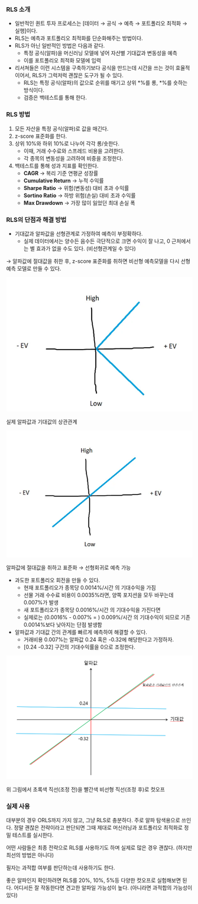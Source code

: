 ### RLS 소개

- 일반적인 퀀트 투자 프로세스는 [데이터 → 공식 → 예측 → 포트폴리오 최적화 → 실행]이다.
- RLS는 예측과 포트폴리오 최적화를 단순화해주는 방법이다.
- RLS가 아닌 일반적인 방법은 다음과 같다.
    - 특정 공식(알파)을 머신러닝 모델에 넣어 자산별 기대값과 변동성을 예측
    - 이를 포트폴리오 최적화 모델에 입력
- 리서쳐들은 이런 시스템을 구축하기보다 공식을 만드는데 시간을 쓰는 것이 효율적이어서,  RLS가 그럭저럭 괜찮은 도구가 될 수 있다.
    - RLS는 특정 공식(알파)의 값으로 순위를 매기고 상위 *%를 롱, *%를 숏하는 방식이다.
    - 검증은 백테스트를 통해 한다.

### RLS 방법

1. 모든 자산을 특정 공식(알파)로 값을 매긴다.
2. z-score 표준화를 한다.
3. 상위 10%와 하위 10%로 나누어 각각 롱/숏한다.
    - 이때, 거래 수수료와 스프레드 비용을 고려한다.
    - 각 종목의 변동성을 고려하여 비중을 조정한다.
4. 백테스트를 통해 성과 지표를 확인한다.
    - **CAGR** → 복리 기준 연평균 성장률
    - **Cumulative Return** → 누적 수익률
    - **Sharpe Ratio** → 위험(변동성) 대비 초과 수익률
    - **Sortino Ratio** → 하방 위험(손실) 대비 초과 수익률
    - **Max Drawdown** → 가장 많이 잃었던 최대 손실 폭

### RLS의 단점과 해결 방법

- 기대값과 알파값을 선형관계로 가정하여 예측이 부정확하다.
    - 실제 데이터에서는 양수든 음수든 극단적으로 크면 수익이 잘 나고, 0 근처에서는 별 효과가 없을 수도 있다. (비선형관계일 수 있다)

→ 알파값에 절대값을 취한 후, z-score 표준화를 취하면 비선형 예측모델을 다시 선형 예측 모델로 만들 수 있다.

![실제 알파값과 기대값에서 나타날 수 있는 비선형 상관관계](resources/1.png)

실제 알파값과 기대값의 상관관계

![절대값과 z-score 표준화를 통해 비선형 상관관계를 선형관계로 변환](resources/2.png)

알파값에 절대값을 취하고 표준화 → 선형회귀로 예측 가능

- 과도한 포트폴리오 회전을 만들 수 있다.
    - 현재 포트폴리오가 종목당 0.0014%/시간 의 기대수익을 가짐
    - 선물 거래 수수료 비용이 0.0035%라면, 양쪽 포지션을 모두 바꾸는데 0.007%가 발생
    - 새 포트폴리오가 종목당 0.0016%/시간 의 기대수익을 가진다면
    - 실제로는 (0.0016% - 0.007% = ) 0.009%/시간 의 기대수익이 되므로 기존 0.0014%보다 낮아지는 단점 발생함
- 알파값과 기대값 간의 관계를 빠르게 예측하여 해결할 수 있다.
    - 거래비용 0.007%는 알파값 0.24 혹은 -0.32에 해당한다고 가정하자.
    - [0.24 -0.32] 구간의 기대수익률을 0으로 조정한다.
    
![컷오프](resources/3.png)

위 그림에서 초록색 직선(조정 전)을 빨간색 비선형 직선(조정 후)로 컷오프
    

### 실제 사용

대부분의 경우 ORLS까지 가지 않고, 그냥 RLS로 충분하다. 주로 알파 탐색용으로 쓰인다. 정말 괜찮은 전략이라고 판단되면 그때 제대로 머신러닝과 포트폴리오 최적화로 정밀 테스트를 실시한다.

어떤 사람들은 최종 전략으로 RLS를 사용하기도 하며 실제로 많은 경우 괜찮다. (하지만 최선의 방법은 아니다)

필자는 과적합 여부를 판단하는데 사용하기도 한다.

좋은 알파인지 확인하려면 RLS를 20%, 10%, 5%등 다양한 컷오프로 실험해보면 된다. 어디서든 잘 작동한다면 견고한 알파일 가능성이 높다. (아니라면 과적합의 가능성이 있다)